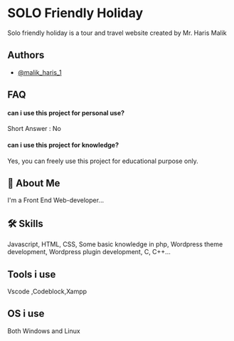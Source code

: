 
# SOLO Friendly Holiday

Solo friendly holiday is a tour and travel website created by Mr. Haris Malik


## Authors

- [@malik_haris_1](https://harismalik.netlify.app/)


## FAQ

#### can i use this project for personal use?

Short Answer : No

#### can i use this project for knowledge?

Yes, you can freely use this project for educational purpose only.


## 🚀 About Me
I'm a Front End Web-developer...


## 🛠 Skills
Javascript, HTML, CSS,  Some basic knowledge in php, Wordpress theme development, Wordpress plugin development, C, C++...

## Tools i use
Vscode ,Codeblock,Xampp

##  OS i use
Both Windows and Linux
